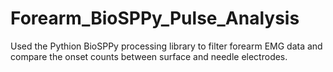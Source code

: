 # Forearm_BioSPPy_Pulse_Analysis
Used the Pythion BioSPPy processing library to filter forearm EMG data and compare the onset counts between surface and needle electrodes. 
